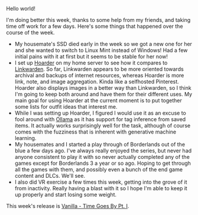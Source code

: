 Hello world!

I'm doing better this week, thanks to some help from my friends, and taking time
off work for a few days. Here's some things that happened over the course of the
week.

- My housemate's SSD died early in the week so we got a new one for her and she
  wanted to switch to Linux Mint instead of Windows! Had a few initial pains
  with it at first but it seems to be stable for her now!
- I set up [Hoarder](https://hoarder.app) on my home server to see how it
  compares to [Linkwarden](https://linkwarden.app). So far, Linkwarden appears
  to be more oriented towards archival and backups of internet resources,
  whereas Hoarder is more link, note, and image aggregation. Kinda like a
  selfhosted Pinterest. Hoarder also displays images in a better way than
  Linkwarden, so I think I'm going to keep both around and have them for their
  different uses. My main goal for using Hoarder at the current moment is to put
  together some lists for outfit ideas that interest me.
- While I was setting up Hoarder, I figured I would use it as an excuse to fool
  around with [Ollama](https://ollama.com) as it has support for tag inference
  from saved items. It actually works surprisingly well for the task, although
  of course comes with the fuzziness that is inherent with generative machine
  learning.
- My housemates and I started a play through of Borderlands out of the blue a
  few days ago. I've always really enjoyed the series, but never had anyone
  consistent to play it with so never actually completed any of the games except
  for Borderlands 3 a year or so ago. Hoping to get through all the games with
  them, and possibly even a bunch of the end game content and DLCs. We'll see.
- I also did VR exercise a few times this week, getting into the grove of it
  from inactivity. Really having a blast with it so I hope I'm able to keep it
  up properly and start losing some weight.

This week's release is
[Vanilla - Time Goes By Pt. I](https://www.youtube.com/watch?v=uApM4TvvxNc).
